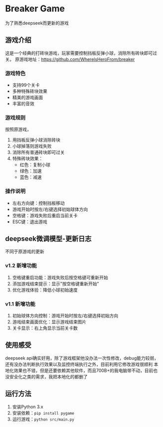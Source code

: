 # Breaker Game

为了熟悉deepseek而更新的游戏

## 游戏介绍
这是一个经典的打砖块游戏，玩家需要控制挡板反弹小球，消除所有砖块即可过关。
原游戏地址：https://github.com/WherelsHeroFrom/breaker

### 游戏特色
- 支持99个关卡
- 多种特殊砖块效果
- 精美的游戏画面
- 丰富的音效

### 游戏规则
按照原游戏，
1. 用挡板反弹小球消除砖块
2. 小球掉落则游戏失败
3. 消除所有普通砖块即可过关
4. 特殊砖块效果：
   - 红色：复制小球
   - 绿色：加速
   - 蓝色：减速

### 操作说明
- 左右方向键：控制挡板移动
- 游戏开始时按左/右键选择初始球体方向
- 空格键：游戏失败后重启当前关卡
- ESC键：退出游戏

## deepseek微调模型-更新日志
不同于原游戏的更新
### v1.2 新增功能
1. 空格键重启功能：游戏失败后按空格键可重新开始
2. 添加游戏结束提示：显示"按空格键重新开始"
3. 优化游戏体验：降低小球初始速度

### v1.1 新增功能
1. 初始球体方向控制：游戏开始时按左/右键选择初始方向
2. 游戏结束画面优化：显示游戏结束图片
3. 关卡显示：右上角显示当前关卡数

## 使用感受
deepseek api确实好用，除了游戏框架他没办法一次性修改，debug能力较弱，还有没办法判断执行效果以及监控终端执行之外，目前利用它修改游戏很顺利
本地化效果也不错，但是还要依赖其他软件，而且700B+的我电脑带不动，目前也没安全化之类的需求，我把本地化的都删了

## 运行方法
1. 安装Python 3.x
2. 安装依赖：`pip install pygame`
3. 运行游戏：`python src/main.py`
